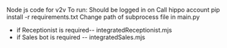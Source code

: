 Node js code for v2v
To run: 
Should be logged in on Call hippo account
pip install -r requirements.txt
Change path of subprocess file in main.py 
  - if Receptionist is required-- integratedReceptionist.mjs
  - if Sales bot is required -- integratedSales.mjs
